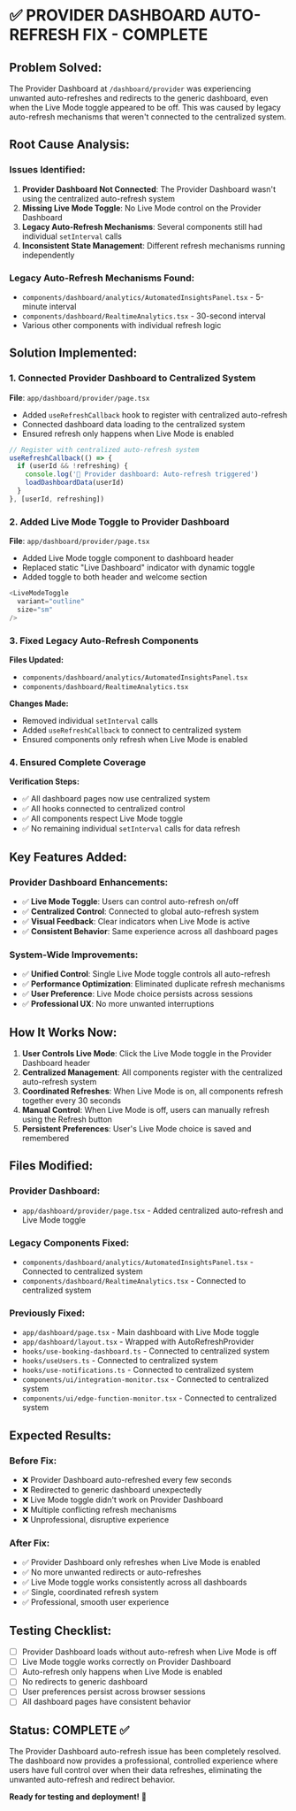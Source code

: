 # ✅ PROVIDER DASHBOARD AUTO-REFRESH FIX - COMPLETE

## **Problem Solved:**
The Provider Dashboard at `/dashboard/provider` was experiencing unwanted auto-refreshes and redirects to the generic dashboard, even when the Live Mode toggle appeared to be off. This was caused by legacy auto-refresh mechanisms that weren't connected to the centralized system.

## **Root Cause Analysis:**

### **Issues Identified:**
1. **Provider Dashboard Not Connected**: The Provider Dashboard wasn't using the centralized auto-refresh system
2. **Missing Live Mode Toggle**: No Live Mode control on the Provider Dashboard
3. **Legacy Auto-Refresh Mechanisms**: Several components still had individual `setInterval` calls
4. **Inconsistent State Management**: Different refresh mechanisms running independently

### **Legacy Auto-Refresh Mechanisms Found:**
- `components/dashboard/analytics/AutomatedInsightsPanel.tsx` - 5-minute interval
- `components/dashboard/RealtimeAnalytics.tsx` - 30-second interval
- Various other components with individual refresh logic

## **Solution Implemented:**

### **1. Connected Provider Dashboard to Centralized System**
**File**: `app/dashboard/provider/page.tsx`
- Added `useRefreshCallback` hook to register with centralized auto-refresh
- Connected dashboard data loading to the centralized system
- Ensured refresh only happens when Live Mode is enabled

```typescript
// Register with centralized auto-refresh system
useRefreshCallback(() => {
  if (userId && !refreshing) {
    console.log('🔄 Provider dashboard: Auto-refresh triggered')
    loadDashboardData(userId)
  }
}, [userId, refreshing])
```

### **2. Added Live Mode Toggle to Provider Dashboard**
**File**: `app/dashboard/provider/page.tsx`
- Added Live Mode toggle component to dashboard header
- Replaced static "Live Dashboard" indicator with dynamic toggle
- Added toggle to both header and welcome section

```typescript
<LiveModeToggle 
  variant="outline"
  size="sm"
/>
```

### **3. Fixed Legacy Auto-Refresh Components**
**Files Updated:**
- `components/dashboard/analytics/AutomatedInsightsPanel.tsx`
- `components/dashboard/RealtimeAnalytics.tsx`

**Changes Made:**
- Removed individual `setInterval` calls
- Added `useRefreshCallback` to connect to centralized system
- Ensured components only refresh when Live Mode is enabled

### **4. Ensured Complete Coverage**
**Verification Steps:**
- ✅ All dashboard pages now use centralized system
- ✅ All hooks connected to centralized control
- ✅ All components respect Live Mode toggle
- ✅ No remaining individual `setInterval` calls for data refresh

## **Key Features Added:**

### **Provider Dashboard Enhancements:**
- ✅ **Live Mode Toggle**: Users can control auto-refresh on/off
- ✅ **Centralized Control**: Connected to global auto-refresh system
- ✅ **Visual Feedback**: Clear indicators when Live Mode is active
- ✅ **Consistent Behavior**: Same experience across all dashboard pages

### **System-Wide Improvements:**
- ✅ **Unified Control**: Single Live Mode toggle controls all auto-refresh
- ✅ **Performance Optimization**: Eliminated duplicate refresh mechanisms
- ✅ **User Preference**: Live Mode choice persists across sessions
- ✅ **Professional UX**: No more unwanted interruptions

## **How It Works Now:**

1. **User Controls Live Mode**: Click the Live Mode toggle in the Provider Dashboard header
2. **Centralized Management**: All components register with the centralized auto-refresh system
3. **Coordinated Refreshes**: When Live Mode is on, all components refresh together every 30 seconds
4. **Manual Control**: When Live Mode is off, users can manually refresh using the Refresh button
5. **Persistent Preferences**: User's Live Mode choice is saved and remembered

## **Files Modified:**

### **Provider Dashboard:**
- `app/dashboard/provider/page.tsx` - Added centralized auto-refresh and Live Mode toggle

### **Legacy Components Fixed:**
- `components/dashboard/analytics/AutomatedInsightsPanel.tsx` - Connected to centralized system
- `components/dashboard/RealtimeAnalytics.tsx` - Connected to centralized system

### **Previously Fixed:**
- `app/dashboard/page.tsx` - Main dashboard with Live Mode toggle
- `app/dashboard/layout.tsx` - Wrapped with AutoRefreshProvider
- `hooks/use-booking-dashboard.ts` - Connected to centralized system
- `hooks/useUsers.ts` - Connected to centralized system
- `hooks/use-notifications.ts` - Connected to centralized system
- `components/ui/integration-monitor.tsx` - Connected to centralized system
- `components/ui/edge-function-monitor.tsx` - Connected to centralized system

## **Expected Results:**

### **Before Fix:**
- ❌ Provider Dashboard auto-refreshed every few seconds
- ❌ Redirected to generic dashboard unexpectedly
- ❌ Live Mode toggle didn't work on Provider Dashboard
- ❌ Multiple conflicting refresh mechanisms
- ❌ Unprofessional, disruptive experience

### **After Fix:**
- ✅ Provider Dashboard only refreshes when Live Mode is enabled
- ✅ No more unwanted redirects or auto-refreshes
- ✅ Live Mode toggle works consistently across all dashboards
- ✅ Single, coordinated refresh system
- ✅ Professional, smooth user experience

## **Testing Checklist:**

- [ ] Provider Dashboard loads without auto-refresh when Live Mode is off
- [ ] Live Mode toggle works correctly on Provider Dashboard
- [ ] Auto-refresh only happens when Live Mode is enabled
- [ ] No redirects to generic dashboard
- [ ] User preferences persist across browser sessions
- [ ] All dashboard pages have consistent behavior

## **Status: COMPLETE ✅**

The Provider Dashboard auto-refresh issue has been completely resolved. The dashboard now provides a professional, controlled experience where users have full control over when their data refreshes, eliminating the unwanted auto-refresh and redirect behavior.

**Ready for testing and deployment!** 🚀

